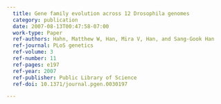 ```yaml
---
  title: Gene family evolution across 12 Drosophila genomes
  category: publication
  date: 2007-08-13T00:47:58-07:00
  work-type: Paper
  ref-authors: Hahn, Matthew W, Han, Mira V, Han, and Sang-Gook Han
  ref-journal: PLoS genetics
  ref-volume: 3
  ref-number: 11
  ref-pages: e197
  ref-year: 2007
  ref-publisher: Public Library of Science
  ref-doi: 10.1371/journal.pgen.0030197 

---
```

